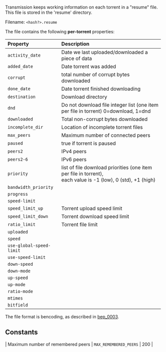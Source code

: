 Transmission keeps working information on each torrent in a "resume" file. This file is stored in the 'resume' directory.

Filename: `<hash?>.resume`

The file contains the following **per-torrent** properties:

| Property | Description |
| :-- | :-- |
| `activity_date` | Date we last uploaded/downloaded a piece of data |
| `added_date` | Date torrent was added |
| `corrupt` | total number of corrupt bytes downloaded |
| `done_date` | Date torrent finished downloading |
| `destination` | Download directory |
| `dnd` | Do not download file integer list (one item per file in torrent) 0=download, 1=dnd |
| `downloaded` | Total non-corrupt bytes downloaded |
| `incomplete_dir` | Location of incomplete torrent files |
| `max_peers` | Maximum number of connected peers |
| `paused` | true if torrent is paused |
| `peers2` | IPv4 peers |
| `peers2-6` | IPv6 peers |
| `priority` | list of file download priorities (one item per file in torrent),<br/>each value is -1 (low), 0 (std), +1 (high) |
| `bandwidth_priority` |  |
| `progress` |  |
| `speed-limit` |  |
| `speed_limit_up` | Torrent upload speed limit |
| `speed_limit_down` | Torrent download speed limit |
| `ratio_limit` | Torrent file limit |
| `uploaded` |  |
| `speed` |  |
| `use-global-speed-limit` |  |
| `use-speed-limit` |  |
| `down-speed` |  |
| `down-mode` |  |
| `up-speed` |  |
| `up-mode` |  |
| `ratio-mode` |  |
| `mtimes` |  |
| `bitfield` |  |

The file format is bencoding, as described in [bep_0003](https://www.bittorrent.org/beps/bep_0003.html).

## Constants

| Maximum number of remembered peers | `MAX_REMEMBERED_PEERS` | 200 |
